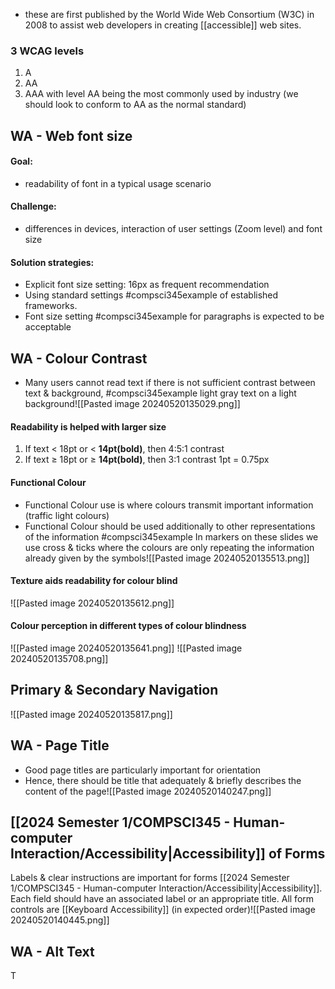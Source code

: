 - these are first published by the World Wide Web Consortium (W3C) in 2008 to assist web developers in creating [[accessible]] web sites.
### 3 WCAG levels
1. A
2. AA
3. AAA
with level AA being the most commonly used by industry (we should look to conform to AA as the normal standard)
## WA - Web font size
#### Goal:
- readability of font in a typical usage scenario
#### Challenge:
- differences in devices, interaction of user settings (Zoom level) and font size
#### Solution strategies:
- Explicit font size setting: 16px as frequent recommendation
- Using standard settings #compsci345example of established frameworks. 
- Font size setting #compsci345example for paragraphs is expected to be acceptable
## WA - Colour Contrast
- Many users cannot read text if there is not sufficient contrast between text & background, #compsci345example  light gray text on a light background![[Pasted image 20240520135029.png]]
#### Readability is helped with larger size
1. If text < 18pt or < **14pt(bold)**, then 4:5:1 contrast
2. If text $\ge$ 18pt or $\ge$ **14pt(bold)**, then 3:1 contrast
1pt = 0.75px
#### Functional Colour
- Functional Colour use is where colours transmit important information (traffic light colours)
- Functional Colour should be used additionally to other representations of the information
#compsci345example In markers on these slides we use cross & ticks where the colours are only repeating the information already given by the symbols![[Pasted image 20240520135513.png]]
#### Texture aids readability for colour blind
![[Pasted image 20240520135612.png]]
#### Colour perception in different types of colour blindness
![[Pasted image 20240520135641.png]]
![[Pasted image 20240520135708.png]]
## Primary & Secondary Navigation
![[Pasted image 20240520135817.png]]
## WA - Page Title
- Good page titles are particularly important for orientation
- Hence, there should be title that adequately & briefly describes the content of the page![[Pasted image 20240520140247.png]]
## [[2024 Semester 1/COMPSCI345 - Human-computer Interaction/Accessibility|Accessibility]] of Forms
Labels & clear instructions are important for forms [[2024 Semester 1/COMPSCI345 - Human-computer Interaction/Accessibility|Accessibility]]. Each field should have an associated label or an appropriate title. All form controls are [[Keyboard Accessibility]] (in expected order)![[Pasted image 20240520140445.png]]
## WA - Alt Text
T